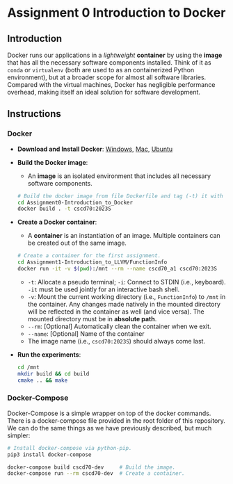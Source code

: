 # Assignment 0 Introduction to Docker

## Introduction

Docker runs our applications in a *lightweight* **container** by using the
**image** that has all the necessary software components installed. Think of it
as `conda` or `virtualenv` (both are used to as an containerized Python
environment), but at a broader scope for almost all software libraries. Compared
with the virtual machines, Docker has negligible performance overhead, making
itself an ideal solution for software development.

## Instructions

### Docker

- **Download and Install Docker**:
  [Windows](https://hub.docker.com/editions/community/docker-ce-desktop-windows),
  [Mac](https://hub.docker.com/editions/community/docker-ce-desktop-mac),
  [Ubuntu](https://docs.docker.com/install/linux/docker-ce/ubuntu/)
- **Build the Docker image**:
  - An **image** is an isolated environment that includes all necessary software
    components.
  ```Bash
  # Build the docker image from file Dockerfile and tag (-t) it with name `cscd70:2023S`.
  cd Assignment0-Introduction_to_Docker
  docker build . -t cscd70:2023S
  ```
- **Create a Docker container**:
  - A **container** is an instantiation of an image. Multiple containers can be
    created out of the same image.
  ```Bash
  # Create a container for the first assignment.
  cd Assignment1-Introduction_to_LLVM/FunctionInfo
  docker run -it -v $(pwd):/mnt --rm --name cscd70_a1 cscd70:2023S
  ```
  - `-t`: Allocate a pseudo terminal; `-i`: Connect to STDIN (i.e., keyboard).
    `-it` must be used jointly for an interactive bash shell.
  - `-v`: Mount the current working directory (i.e., `FunctionInfo`) to `/mnt`
    in the container. Any changes made natively in the mounted directory will be
      reflected in the container as well (and vice versa). The mounted directory
      must be in **absolute path**.
  - `--rm`: \[Optional\] Automatically clean the container when we exit.
  - `--name`: \[Optional\] Name of the container
  - The image name (i.e., `cscd70:2023S`) should always come last.

- **Run the experiments**:
  ```Bash
  cd /mnt
  mkdir build && cd build
  cmake .. && make
  ```

### Docker-Compose
 
Docker-Compose is a simple wrapper on top of the docker commands. There is a
docker-compose file provided in the root folder of this repository. We can do
the same things as we have previously described, but much simpler:

```Bash
# Install docker-compose via python-pip.
pip3 install docker-compose

docker-compose build cscd70-dev     # Build the image.
docker-compose run --rm cscd70-dev  # Create a container.
```
